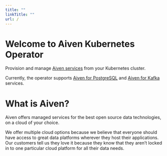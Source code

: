 ```yaml
---
title: ""
linkTitle: ""
url: /
---
```


# Welcome to Aiven Kubernetes Operator
Provision and manage [Aiven services](https://aiven.io) from your Kubernetes cluster.

Currently, the operator supports [Aiven for PostgreSQL](./postgresql/) and [Aiven for Kafka](./kafka) services.

# What is Aiven?

Aiven offers managed services for the best open source data technologies, on a cloud of your choice.

We offer multiple cloud options because we believe that everyone should have access to great data platforms wherever they host their applications. Our customers tell us they love it because they know that they aren’t locked in to one particular cloud platform for all their data needs.

